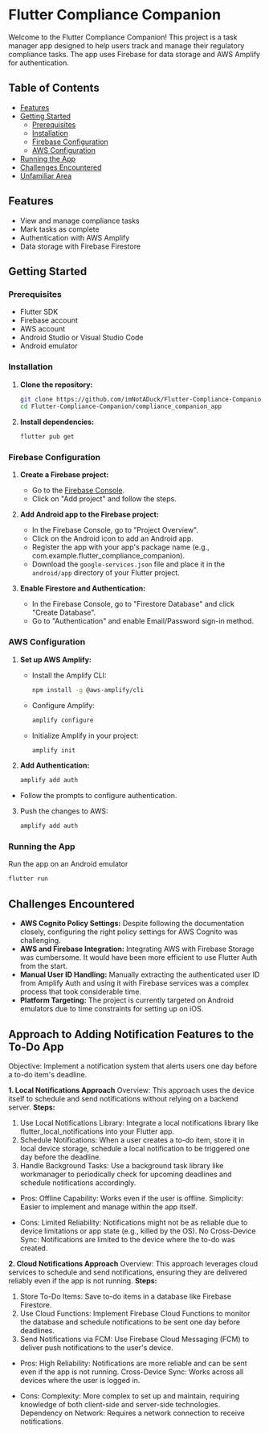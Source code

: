 # Flutter Compliance Companion

Welcome to the Flutter Compliance Companion! This project is a task manager app designed to help users track and manage their regulatory compliance tasks. The app uses Firebase for data storage and AWS Amplify for authentication.

## Table of Contents
- [Features](#features)
- [Getting Started](#getting-started)
  - [Prerequisites](#prerequisites)
  - [Installation](#installation)
  - [Firebase Configuration](#firebase-configuration)
  - [AWS Configuration](#aws-configuration)
- [Running the App](#running-the-app)
- [Challenges Encountered](#challenges-encountered)
- [Unfamiliar Area](#unfamiliar-area)

<a id="features"></a>
## Features
- View and manage compliance tasks
- Mark tasks as complete
- Authentication with AWS Amplify
- Data storage with Firebase Firestore

## Getting Started

<a id="prerequisites"></a>
### Prerequisites
- Flutter SDK
- Firebase account
- AWS account
- Android Studio or Visual Studio Code
- Android emulator

<a id="installation"></a>
### Installation

1. **Clone the repository:**
   ```bash
   git clone https://github.com/imNotADuck/Flutter-Compliance-Companion.git
   cd Flutter-Compliance-Companion/compliance_companion_app
   ```

2. **Install dependencies:**
   ```bash
   flutter pub get
   ```

<a id="firebase-configuration"></a>
### Firebase Configuration

1. **Create a Firebase project:**
   - Go to the [Firebase Console](https://console.firebase.google.com/).
   - Click on "Add project" and follow the steps.

2. **Add Android app to the Firebase project:**
   - In the Firebase Console, go to "Project Overview".
   - Click on the Android icon to add an Android app.
   - Register the app with your app's package name (e.g., com.example.flutter_compliance_companion).
   - Download the `google-services.json` file and place it in the `android/app` directory of your Flutter project.

3. **Enable Firestore and Authentication:**
   - In the Firebase Console, go to "Firestore Database" and click "Create Database".
   - Go to "Authentication" and enable Email/Password sign-in method.

<a id="aws-configuration"></a>
### AWS Configuration

1. **Set up AWS Amplify:**
   - Install the Amplify CLI:
     ```bash
     npm install -g @aws-amplify/cli
     ```
   - Configure Amplify:
     ```bash
     amplify configure
     ```
   - Initialize Amplify in your project:
     ```bash
     amplify init
     ```

2. **Add Authentication:**
   ```bash
   amplify add auth
- Follow the prompts to configure authentication.

3. Push the changes to AWS:
   ```bash
   amplify add auth

<a id="running-the-app"></a>
### Running the App

  Run the app on an Android emulator
  ```bash
  flutter run
  ```

<a id="challenges-encountered"></a>
## Challenges Encountered

- **AWS Cognito Policy Settings:** Despite following the documentation closely, configuring the right policy settings for AWS Cognito was challenging.
- **AWS and Firebase Integration:** Integrating AWS with Firebase Storage was cumbersome. It would have been more efficient to use Flutter Auth from the start.
- **Manual User ID Handling:** Manually extracting the authenticated user ID from Amplify Auth and using it with Firebase services was a complex process that took considerable time.
- **Platform Targeting:** The project is currently targeted on Android emulators due to time constraints for setting up on iOS.

<a id="unfamiliar-area"></a>
## Approach to Adding Notification Features to the To-Do App 
Objective: Implement a notification system that alerts users one day before a to-do item's deadline.

**1. Local Notifications Approach**
Overview: This approach uses the device itself to schedule and send notifications without relying on a backend server.
**Steps:**
1. Use Local Notifications Library: Integrate a local notifications library like flutter_local_notifications into your Flutter app.
2. Schedule Notifications: When a user creates a to-do item, store it in local device storage, schedule a local notification to be triggered one day before the deadline.
3. Handle Background Tasks: Use a background task library like workmanager to periodically check for upcoming deadlines and schedule notifications accordingly.

- Pros:
Offline Capability: Works even if the user is offline.
Simplicity: Easier to implement and manage within the app itself.

- Cons:
Limited Reliability: Notifications might not be as reliable due to device limitations or app state (e.g., killed by the OS).
No Cross-Device Sync: Notifications are limited to the device where the to-do was created.

**2. Cloud Notifications Approach**
Overview: This approach leverages cloud services to schedule and send notifications, ensuring they are delivered reliably even if the app is not running.
**Steps:**
1. Store To-Do Items: Save to-do items in a database like Firebase Firestore.
2. Use Cloud Functions: Implement Firebase Cloud Functions to monitor the database and schedule notifications to be sent one day before deadlines.
3. Send Notifications via FCM: Use Firebase Cloud Messaging (FCM) to deliver push notifications to the user's device.

- Pros:
High Reliability: Notifications are more reliable and can be sent even if the app is not running.
Cross-Device Sync: Works across all devices where the user is logged in.

- Cons:
Complexity: More complex to set up and maintain, requiring knowledge of both client-side and server-side technologies.
Dependency on Network: Requires a network connection to receive notifications.

